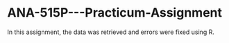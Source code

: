 # ANA-515P---Practicum-Assignment
In this assignment, the data was retrieved and errors were fixed using R.
